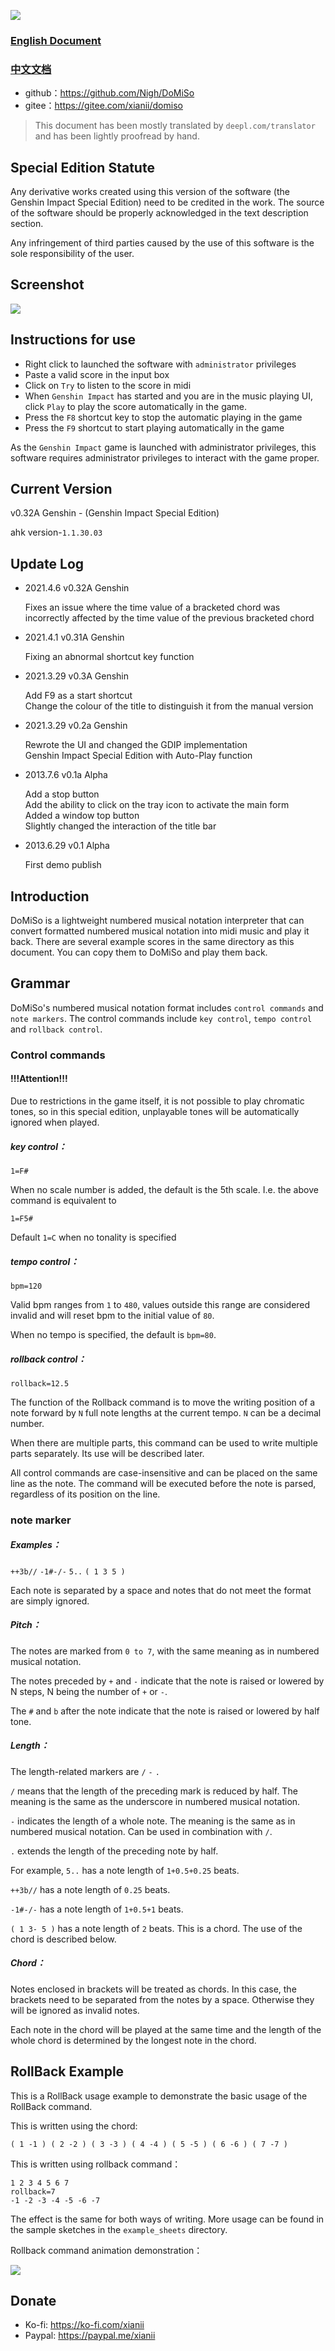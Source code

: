 ![](logo.png)

### [English Document](README_en.md)

### [中文文档](README.md)

- github：https://github.com/Nigh/DoMiSo
- gitee：https://gitee.com/xianii/domiso

> This document has been mostly translated by `deepl.com/translator` and has been lightly proofread by hand.

Special Edition Statute
------------------
Any derivative works created using this version of the software (the Genshin Impact Special Edition) need to be credited in the work.
The source of the software should be properly acknowledged in the text description section.

Any infringement of third parties caused by the use of this software is the sole responsibility of the user.

## Screenshot

![](assets/screenshot.png)

Instructions for use
------------------
- Right click to launched the software with `administrator` privileges
- Paste a valid score in the input box
- Click on `Try` to listen to the score in midi
- When `Genshin Impact` has started and you are in the music playing UI, click `Play` to play the score automatically in the game.
- Press the `F8` shortcut key to stop the automatic playing in the game
- Press the `F9` shortcut to start playing automatically in the game

As the `Genshin Impact` game is launched with administrator privileges, this software requires administrator privileges to interact with the game proper.


Current Version
------------------
v0.32A Genshin - (Genshin Impact Special Edition)

ahk version-`1.1.30.03`

Update Log
------------------

- 2021.4.6 v0.32A Genshin

  Fixes an issue where the time value of a bracketed chord was incorrectly affected by the time value of the previous bracketed chord

- 2021.4.1 v0.31A Genshin

  Fixing an abnormal shortcut key function

- 2021.3.29 v0.3A Genshin

  Add F9 as a start shortcut  
  Change the colour of the title to distinguish it from the manual version

- 2021.3.29 v0.2a Genshin

  Rewrote the UI and changed the GDIP implementation  
  Genshin Impact Special Edition with Auto-Play function

- 2013.7.6 v0.1a Alpha 

  Add a stop button  
  Add the ability to click on the tray icon to activate the main form  
  Added a window top button  
  Slightly changed the interaction of the title bar

- 2013.6.29 v0.1 Alpha

  First demo publish

Introduction
------------------
DoMiSo is a lightweight numbered musical notation interpreter that can convert formatted numbered musical notation into midi music and play it back.
There are several example scores in the same directory as this document. You can copy them to DoMiSo and play them back.

Grammar
------------------
DoMiSo's numbered musical notation format includes `control commands` and `note markers`.
The control commands include `key control`, `tempo control` and `rollback control`.

### Control commands ###

#### !!!Attention!!!
Due to restrictions in the game itself, it is not possible to play chromatic tones, so in this special edition, unplayable tones will be automatically ignored when played.

##### key control：

`1=F#`

When no scale number is added, the default is the 5th scale. I.e. the above command is equivalent to

`1=F5#`

Default `1=C` when no tonality is specified

##### tempo control：

`bpm=120`

Valid bpm ranges from `1` to `480`, values outside this range are considered invalid and will reset bpm to the initial value of `80`.

When no tempo is specified, the default is `bpm=80`.

##### rollback control：

`rollback=12.5`

The function of the Rollback command is to move the writing position of a note forward by `N` full note lengths at the current tempo. `N` can be a decimal number.

When there are multiple parts, this command can be used to write multiple parts separately. Its use will be described later.

All control commands are case-insensitive and can be placed on the same line as the note. The command will be executed before the note is parsed, regardless of its position on the line.

### note marker ###

##### Examples： #####

`++3b//` `-1#-/-` `5..` `( 1 3 5 )`

Each note is separated by a space and notes that do not meet the format are simply ignored.

##### Pitch： #####

The notes are marked from `0 to 7`, with the same meaning as in numbered musical notation.

The notes preceded by `+` and `-` indicate that the note is raised or lowered by N steps, N being the number of `+` or `-`.

The `#` and `b` after the note indicate that the note is raised or lowered by half tone.

##### Length： #####

The length-related markers are `/` `-` `. `

`/` means that the length of the preceding mark is reduced by half. The meaning is the same as the underscore in numbered musical notation.

`-` indicates the length of a whole note. The meaning is the same as in numbered musical notation. Can be used in combination with `/`.

`.` extends the length of the preceding note by half.

For example, `5..` has a note length of `1+0.5+0.25` beats.

`++3b//` has a note length of `0.25` beats.

`-1#-/-` has a note length of `1+0.5+1` beats.

`( 1 3- 5 )` has a note length of `2` beats. This is a chord. The use of the chord is described below.

##### Chord： #####
Notes enclosed in brackets will be treated as chords. In this case, the brackets need to be separated from the notes by a space. Otherwise they will be ignored as invalid notes.

Each note in the chord will be played at the same time and the length of the whole chord is determined by the longest note in the chord.

RollBack Example
------------------
This is a RollBack usage example to demonstrate the basic usage of the RollBack command.

This is written using the chord:

    ( 1 -1 ) ( 2 -2 ) ( 3 -3 ) ( 4 -4 ) ( 5 -5 ) ( 6 -6 ) ( 7 -7 )

This is written using rollback command：

    1 2 3 4 5 6 7
    rollback=7
    -1 -2 -3 -4 -5 -6 -7

The effect is the same for both ways of writing. More usage can be found in the sample sketches in the `example_sheets` directory.


Rollback command animation demonstration：

![](assets/rollback.gif)


Donate
------------------
- Ko-fi: https://ko-fi.com/xianii
- Paypal: https://paypal.me/xianii
